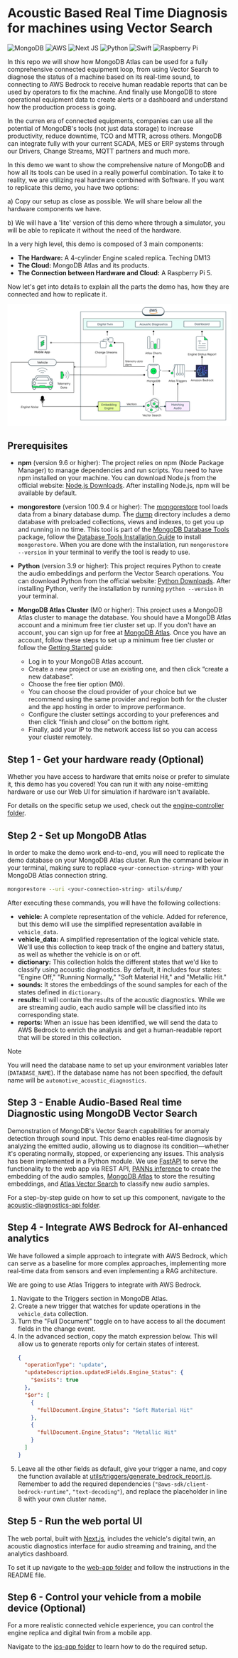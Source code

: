 # Acoustic Based Real Time Diagnosis for machines using Vector Search

![MongoDB](https://img.shields.io/badge/MongoDB-%234ea94b.svg?style=for-the-badge&logo=mongodb&logoColor=white) ![AWS](https://img.shields.io/badge/AWS-%23FF9900.svg?style=for-the-badge&logo=amazon-aws&logoColor=white) ![Next JS](https://img.shields.io/badge/Next-black?style=for-the-badge&logo=next.js&logoColor=white) ![Python](https://img.shields.io/badge/python-3670A0?style=for-the-badge&logo=python&logoColor=ffdd54) ![Swift](https://img.shields.io/badge/swift-F54A2A?style=for-the-badge&logo=swift&logoColor=white) ![Raspberry Pi](https://img.shields.io/badge/-Raspberry_Pi-C51A4A?style=for-the-badge&logo=Raspberry-Pi)

In this repo we will show how MongoDB Atlas can be used for a fully comprehensive connected equipment loop, from using Vector Search to diagnose the status of a machine based on its real-time sound, to connecting to AWS Bedrock to receive human readable reports that can be used by operators to fix the machine. And finally use MongoDB to store operational equipment data to create alerts or a dashboard and understand how the production process is going.

In the curren era of connected equipments, companies can use all the potential of MongoDB's tools (not just data storage) to increase productivity, reduce downtime, TCO and MTTR, across others. MongoDB can integrate fully with your current SCADA, MES or ERP systems through our Drivers, Change Streams, MQTT partners and much more.

In this demo we want to show the comprehensive nature of MongoDB and how all its tools can be used in a really powerful combination. To take it to reality, we are utilizing real hardware combined with Software. If you want to replicate this demo, you have two options:

a) Copy our setup as close as possible. We will share below all the hardware components we have.

b) We will have a 'lite' version of this demo where through a simulator, you will be able to replicate it without the need of the hardware.

In a very high level, this demo is composed of 3 main components:

- **The Hardware:** A 4-cylinder Engine scaled replica. Teching DM13
- **The Cloud:** MongoDB Atlas and its products.
- **The Connection between Hardware and Cloud:** A Raspberry Pi 5.

Now let's get into details to explain all the parts the demo has, how they are connected and how to replicate it.

![image](utils/images/high-level-arch.png)

## Prerequisites

- **npm** (version 9.6 or higher): The project relies on npm (Node Package Manager) to manage dependencies and run scripts. You need to have npm installed on your machine. You can download Node.js from the official website: [Node.js Downloads](https://nodejs.org/en/download). After installing Node.js, npm will be available by default.

- **mongorestore** (version 100.9.4 or higher): The [mongorestore](https://www.mongodb.com/docs/database-tools/mongorestore/) tool loads data from a binary database dump. The [dump](dump) directory includes a demo database with preloaded collections, views and indexes, to get you up and running in no time. This tool is part of the [MongoDB Database Tools](https://www.mongodb.com/docs/database-tools/) package, follow the [Database Tools Installation Guide](https://www.mongodb.com/docs/database-tools/installation/installation/) to install `mongorestore`. When you are done with the installation, run `mongorestore --version` in your terminal to verify the tool is ready to use.

- **Python** (version 3.9 or higher): This project requires Python to create the audio embeddings and perform the Vector Search operations. You can download Python from the official website: [Python Downloads](https://www.python.org/downloads/). After installing Python, verify the installation by running `python --version` in your terminal.

- **MongoDB Atlas Cluster** (M0 or higher): This project uses a MongoDB Atlas cluster to manage the database. You should have a MongoDB Atlas account and a minimum free tier cluster set up. If you don't have an account, you can sign up for free at [MongoDB Atlas](https://www.mongodb.com/cloud/atlas/register). Once you have an account, follow these steps to set up a minimum free tier cluster or follow the [Getting Started](https://www.mongodb.com/docs/atlas/getting-started/) guide:
  - Log in to your MongoDB Atlas account.
  - Create a new project or use an existing one, and then click “create a new database”.
  - Choose the free tier option (M0).
  - You can choose the cloud provider of your choice but we recommend using the same provider and region both for the cluster and the app hosting in order to improve performance.
  - Configure the cluster settings according to your preferences and then click “finish and close” on the bottom right.
  - Finally, add your IP to the network access list so you can access your cluster remotely.

## Step 1 - Get your hardware ready (Optional)

Whether you have access to hardware that emits noise or prefer to simulate it, this demo has you covered! You can run it with any noise-emitting hardware or use our Web UI for simulation if hardware isn't available.

For details on the specific setup we used, check out the [engine-controller folder](engine-controller/README.md).

## Step 2 - Set up MongoDB Atlas

In order to make the demo work end-to-end, you will need to replicate the demo database on your MongoDB Atlas cluster. Run the command below in your terminal, making sure to replace `<your-connection-string>` with your MongoDB Atlas connection string.

```bash
mongorestore --uri <your-connection-string> utils/dump/
```

After executing these commands, you will have the following collections:

- **vehicle:** A complete representation of the vehicle. Added for reference, but this demo will use the simplified representation available in `vehicle_data`.
- **vehicle_data:** A simplified representation of the logical vehicle state. We'll use this collection to keep track of the engine and battery status, as well as whether the vehicle is on or off.
- **dictionary:** This collection holds the different states that we'd like to classify using acoustic diagnostics. By default, it includes four states: "Engine Off," "Running Normally," "Soft Material Hit," and "Metallic Hit."
- **sounds:** It stores the embeddings of the sound samples for each of the states defined in `dictionary`.
- **results:** It will contain the results of the acoustic diagnostics. While we are streaming audio, each audio sample will be classified into its corresponding state.
- **reports:** When an issue has been identified, we will send the data to AWS Bedrock to enrich the analysis and get a human-readable report that will be stored in this collection.

> [!Note]
> You will need the database name to set up your environment variables later (`DATABASE_NAME`).
> If the database name has not been specified, the default name will be `automotive_acoustic_diagnostics`.

## Step 3 - Enable Audio-Based Real time Diagnostic using MongoDB Vector Search

Demonstration of MongoDB's Vector Search capabilities for anomaly detection through sound input. This demo enables real-time diagnosis by analyzing the emitted audio, allowing us to diagnose its condition—whether it's operating normally, stopped, or experiencing any issues. This analysis has been implemented in a Python module. We use [FastAPI](https://fastapi.tiangolo.com/) to serve the functionality to the web app via REST API, [PANNs inference](https://github.com/qiuqiangkong/audioset_tagging_cnn) to create the embedding of the audio samples, [MongoDB Atlas](https://www.mongodb.com/lp/platform/atlas) to store the resulting embeddings, and [Atlas Vector Search](https://www.mongodb.com/products/platform/atlas-vector-search) to classify new audio samples.

For a step-by-step guide on how to set up this component, navigate to the [acoustic-diagnostics-api folder](acoustic-diagnostics-api/README.md).

## Step 4 - Integrate AWS Bedrock for AI-enhanced analytics

We have followed a simple approach to integrate with AWS Bedrock, which can serve as a baseline for more complex approaches, implementing more real-time data from sensors and even implementing a RAG architecture.

We are going to use Atlas Triggers to integrate with AWS Bedrock.

1. Navigate to the Triggers section in MongoDB Atlas.
2. Create a new trigger that watches for update operations in the `vehicle_data` collection.
3. Turn the "Full Document" toggle on to have access to all the document fields in the change event.
4. In the advanced section, copy the match expression below. This will allow us to generate reports only for certain states of interest.
   ```json
   {
     "operationType": "update",
     "updateDescription.updatedFields.Engine_Status": {
       "$exists": true
     },
     "$or": [
       {
         "fullDocument.Engine_Status": "Soft Material Hit"
       },
       {
         "fullDocument.Engine_Status": "Metallic Hit"
       }
     ]
   }
   ```
5. Leave all the other fields as default, give your trigger a name, and copy the function available at [utils/triggers/generate_bedrock_report.js](utils/triggers/generate_bedrock_report.js). Remember to add the required dependencies (`"@aws-sdk/client-bedrock-runtime"`, `"text-decoding"`), and replace the placeholder in line 8 with your own cluster name.

## Step 5 - Run the web portal UI

The web portal, built with [Next.js](https://nextjs.org/), includes the vehicle's digital twin, an acoustic diagnostics interface for audio streaming and training, and the analytics dashboard.

To set it up navigate to the [web-app folder](web-app/README.md) and follow the instructions in the README file.

## Step 6 - Control your vehicle from a mobile device (Optional)

For a more realistic connected vehicle experience, you can control the engine replica and digital twin from a mobile app.

Navigate to the [ios-app folder](ios-app/README.md) to learn how to do the required setup.
